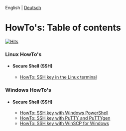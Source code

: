 English | [Deutsch](README.md)

# HowTo's: Table of contents
[![Hits](https://hits.seeyoufarm.com/api/count/incr/badge.svg?url=https%3A%2F%2Fgithub.com%2Ftoafez%2FTutorials%2Fblob%2Fmain%2FREADME_en.md&count_bg=%2379C83D&title_bg=%23555555&icon=&icon_color=%23E7E7E7&title=hits&edge_flat=false)](https://hits.seeyoufarm.com)

### Linux HowTo's
- #### Secure Shell (SSH)
  - [HowTo: SSH key in the Linux terminal](https://github.com/toafez/HowTo_Linux.SSH.Terminal/blob/main/README_en.md)

### Windows HowTo's
- #### Secure Shell (SSH)
  - [HowTo: SSH key with Windows PowerShell](https://github.com/toafez/HowTo_Windows.SSH.Powershell/blob/main/README_en.md)
  - [HowTo: SSH key with PuTTY and PuTTYgen](https://github.com/toafez/HowTo_Windows.SSH.PuTTY.PuTTYgen/blob/main/README_en.md)
  - [HowTo: SSH key with WinSCP for Windows](https://github.com/toafez/HowTo_Windows.SSH.WinSCP/blob/main/README_en.md)
